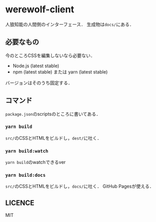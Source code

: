 # werewolf-client

人狼知能の人間側のインターフェース．
生成物は`docs/`にある．

## 必要なもの

今のところCSSを編集しないなら必要ない．

- Node.js (latest stable)
- npm (latest stable) または yarn (latest stable)

バージョンはそのうち固定する．

## コマンド

`package.json`のscriptsのところに書いてある．

### `yarn build`

`src/`のCSSとHTMLをビルドし，`dest/`に吐く．

### `yarn build:watch`

`yarn build`のwatchできるver

### `yarn build:docs`

`src/`のCSSとHTMLをビルドし，`docs/`に吐く．
GitHub Pagesが使える．

## LICENCE

MIT
